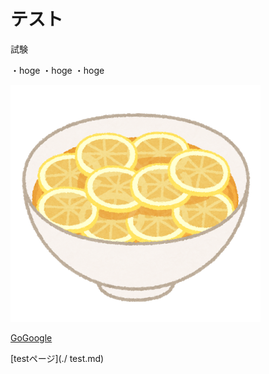 # テスト 

試験

・hoge
・hoge
・hoge

![説明文](food_ra-men_lemon.png  "ポップアップ文字") 

 [GoGoogle](https://www.google.co.jp/) 
 

 [testページ](./ test.md) 
